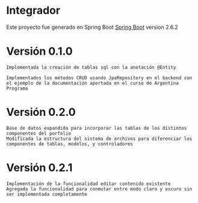 # Integrador

Este proyecto fue generado en Spring Boot [Spring Boot](https://spring.io/projects/spring-boot) version 2.6.2

# Versión 0.1.0
	
	Implementada la creación de tablas sql con la anotación @Entity
	
	Implementados los métodos CRUD usando JpaRepository en el backend con el ejemplo de la documentación aportada en el curso de Argentina Programa

# Versión 0.2.0

	Base de datos expandida para incorporar las tablas de los distintos componentes del porfolio
	Modificada la estructura del sistema de archivos para diferenciar los componentes de tablas, modelos, y controladores

# Versión 0.2.1

    Implementación de la funcionalidad editar contenido existente
    Agregada la funcionalidad para conmutar entre modo claro y oscuro sin ser implementada completamente